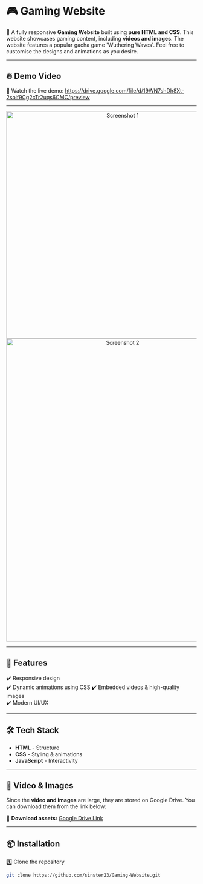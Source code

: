# 🎮 Gaming Website

🚀 A fully responsive **Gaming Website** built using **pure HTML and CSS**. This website showcases gaming content, including **videos and images**. The website features a popular gacha game 'Wuthering Waves'. Feel free to customise the designs and animations as you desire.

---

## 🔥 Demo Video  
🎥 Watch the live demo:  https://drive.google.com/file/d/19WN7shDh8Xt-2solf9Cg2cTr2uqs6CMC/preview

---

<div align="center" >
  <img src="https://github.com/sinster23/Screenshots/blob/main/gaming-website/Gaming%20Website-mh%20(1).png" alt="Screenshot 1" width="600"> 
  <img src="https://github.com/sinster23/Screenshots/blob/main/gaming-website/Gaming%20Website-mh.png" alt="Screenshot 2" width="600" height="800">  
</div>

---

## 🚀 Features  
✔️ Responsive design  
✔️ Dynamic animations using CSS 
✔️ Embedded videos & high-quality images  
✔️ Modern UI/UX  

---

## 🛠️ Tech Stack  
- **HTML** - Structure  
- **CSS** - Styling & animations  
- **JavaScript** - Interactivity  

---

## 📂 Video & Images  
Since the **video and images** are large, they are stored on Google Drive. You can download them from the link below:  

📌 **Download assets:** [Google Drive Link](https://drive.google.com/drive/folders/12Fxfo67YkBW-oz8QpCj0_lrqPqfbocJ0?usp=sharing)  

---

## 📦 Installation  
1️⃣ Clone the repository  
```sh
git clone https://github.com/sinster23/Gaming-Website.git
```
